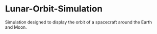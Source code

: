 # Lunar-Orbit-Simulation
 Simulation designed to display the orbit of a spacecraft around the Earth and Moon.
